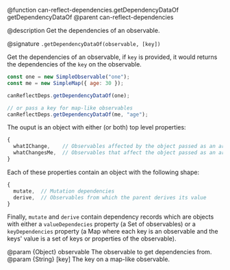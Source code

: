@function can-reflect-dependencies.getDependencyDataOf getDependencyDataOf
@parent can-reflect-dependencies

@description Get the dependencies of an observable.

@signature `.getDependencyDataOf(observable, [key])`

Get the dependencies of an observable, if `key` is provided, it would returns the
dependencies of the `key` on the observable.

```javascript
const one = new SimpleObservable("one");
const me = new SimpleMap({ age: 30 });

canReflectDeps.getDependencyDataOf(one);

// or pass a key for map-like observables
canReflectDeps.getDependencyDataOf(me, "age");
```

The ouput is an object with either (or both) top level properties:

```javascript
{
  whatIChange,    // Observables affected by the object passed as an argument,
  whatChangesMe,  // Observables that affect the object passed as an argument
}
```

Each of these properties contain an object with the following shape:

```javascript
{
  mutate,  // Mutation dependencies
  derive,  // Observables from which the parent derives its value
}
```

Finally, `mutate` and `derive` contain dependency records which are objects with
either a `valueDependecies` property (a Set of observables) or a `keyDependencies`
property (a Map where each key is an observable and the keys' value is a set of
keys or properties of the observable).

@param {Object} observable The observable to get dependencies from.
@param {String} [key] The key on a map-like observable.
